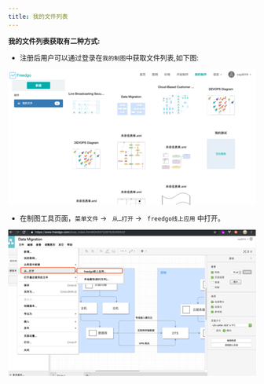 ```yaml
---
title: 我的文件列表
---
```

**我的文件列表获取有二种方式:**
+ 注册后用户可以通过登录在`我的制图`中获取文件列表,如下图:

![Online Diagram Drawing](/public/themes/freedgo/myfile.png "我的制图页面")

+ 在制图工具页面，`菜单文件` -> ` 从…打开` -> ` freedgo线上应用` 中打开。

![Online Diagram Drawing](/public/themes/freedgo/myfileList.png "我的制图列表")
